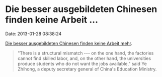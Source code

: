 Die besser ausgebildeten Chinesen finden keine Arbeit \...
==========================================================

Date: 2013-01-28 08:38:24

[Die besser ausgebildeten Chinesen finden keine Arbeit
mehr](http://www.nytimes.com/2013/01/25/business/as-graduates-rise-in-china-office-jobs-fail-to-keep-up.html?pagewanted=all).

> "There is a structural mismatch --- on the one hand, the factories
> cannot find skilled labor, and, on the other hand, the universities
> produce students who do not want the jobs available," said Ye Zhihong,
> a deputy secretary general of China's Education Ministry.
